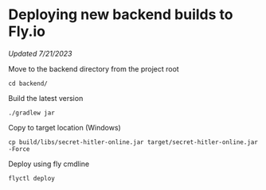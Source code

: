 # Deploying new backend builds to Fly.io
*Updated 7/21/2023*

Move to the backend directory from the project root
```
cd backend/
```

Build the latest version
```
./gradlew jar
```

Copy to target location (Windows)
```
cp build/libs/secret-hitler-online.jar target/secret-hitler-online.jar -Force
```

Deploy using fly cmdline
```
flyctl deploy
```